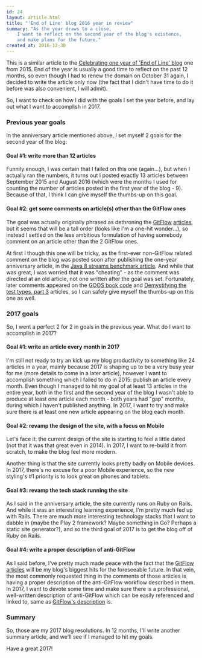 ```yaml
---
id: 24
layout: article.html
title: "'End of Line' blog 2016 year in review"
summary: "As the year draws to a close,
	I want to reflect on the second year of the blog's existence,
	and make plans for the future."
created_at: 2016-12-30
---
```


This is a similar article to the [Celebrating one year of 'End of Line' blog](/a-blog-article-on-blogging) one from 2015. End of the year is usually a good time to reflect on the past 12 months, so even though I had to renew the domain on October 31 again, I decided to write the article only now (the fact that I didn't have time to do it before was also convenient, I will admit).

So, I want to check on how I did with the goals I set the year before, and lay out what I want to accomplish in 2017.

### Previous year goals

In the anniversary article mentioned above, I set myself 2 goals for the second year of the blog:

#### Goal #1: write more than 12 articles

Funnily enough, I was certain that I failed on this one (again...), but when I actually ran the numbers, it turns out I posted exactly 13 articles between September 2015 and August 2016 (which were the months I used for counting the number of articles posted in the first year of the blog - 9). Because of that, I think I can give myself the thumbs-up on this goal.

#### Goal #2: get some comments on article(s) other than the GitFlow ones

The goal was actually originally phrased as dethroning the [GitFlow](/gitflow-considered-harmful) [articles](/follow-up-to-gitflow-considered-harmful), but it seems that will be a tall order (looks like I'm a one-hit wonder...), so instead I settled on the less ambitious formulation of having somebody comment on an article other than the 2 GitFlow ones.

At first I though this one will be tricky, as the first-ever non-GitFlow related comment on the blog was posted soon after publishing the one-year anniversary article, in the [Java 8 streams benchmark article](/benchmarking-java8-streams). And while that was great, I was worried that it was "cheating" - as the comment was directed at an old article, not one written after the goal was set. Fortunately, later comments appeared on the [GOOS book code](/recreating-the-code-from-the-goos-book-example-project) and [Demystifying the test types, part 3](/unit-acceptance-or-functional-demystifying-the-test-types-part3) articles, so I can safely give myself the thumbs-up on this one as well.

### 2017 goals

So, I went a perfect 2 for 2 in goals in the previous year. What do I want to accomplish in 2017?

#### Goal #1: write an article every month in 2017

I'm still not ready to try an kick up my blog productivity to something like 24 articles in a year, mainly because 2017 is shaping up to be a very busy year for me (more details to come in a later article), however I want to accomplish something which I failed to do in 2015: publish an article every month. Even though I managed to hit my goal of at least 13 articles in the entire year, both in the first and the second year of the blog I wasn't able to produce at least one article each month - both years had "gap" months, during which I haven't published anything. In 2017, I want to try and make sure there is at least one new article appearing on the blog each month.

#### Goal #2: revamp the design of the site, with a focus on Mobile

Let's face it: the current design of the site is starting to feel a little dated (not that it was that great even in 2014). In 2017, I want to re-build it from scratch, to make the blog feel more modern.

Another thing is that the site currently looks pretty badly on Mobile devices. In 2017, there's no excuse for a poor Mobile experience, so the new styling's #1 priority is to look great on phones and tablets.

#### Goal #3: revamp the tech stack running the site

As I said in the anniversary article, the site currently runs on Ruby on Rails. And while it was an interesting learning experience, I'm pretty much fed up with Rails. There are much more interesting technology stacks that I want to dabble in (maybe the Play 2 framework? Maybe something in Go? Perhaps a static site generator?), and so the third goal of 2017 is to get the blog off of Ruby on Rails.

#### Goal #4: write a proper description of anti-GitFlow

As I said before, I've pretty much made peace with the fact that the [GitFlow](/gitflow-considered-harmful) [articles](/follow-up-to-gitflow-considered-harmful) will be my blog's biggest hits for the foreseeable future. In that vein, the most commonly requested thing in the comments of those articles is having a proper description of the anti-GitFlow workflow described in them. In 2017, I want to devote some time and make sure there is a professional, well-written description of anti-GitFlow which can be easily referenced and linked to, same as [GitFlow's description](http://nvie.com/posts/a-successful-git-branching-model/) is.

### Summary

So, those are my 2017 blog resolutions. In 12 months, I'll write another summary article, and we'll see if I managed to hit my goals.

Have a great 2017!
